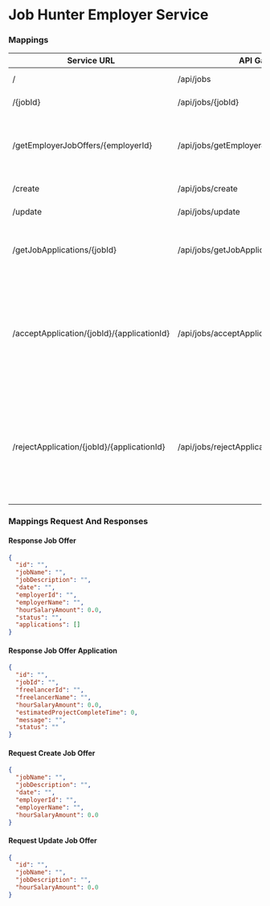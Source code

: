# Job Hunter Employer Service

### Mappings

| Service URL | API Gateway URL | Method | Description |
| ------ | ------ | ------ | ------ |
| / | /api/jobs | GET | Get All Job Offers |
| /{jobId} | /api/jobs/{jobId} | GET | Get the Job Offer by Id |
| /getEmployerJobOffers/{employerId} | /api/jobs/getEmployerJobOffers/{employerId} | GET | Get all Job Offers made by the Employer with the id of "employerId" |
| /create | /api/jobs/create | POST | Create a new Job Offer |
| /update | /api/jobs/update | POST | Update a Job Offer |
| /getJobApplications/{jobId} | /api/jobs/getJobApplications/{jobId} | GET | Get All the Job Applications of the Job Offer with the id of "jobId" |
| /acceptApplication/{jobId}/{applicationId} | /api/jobs/acceptApplication/{jobId}/{applicationId} | POST | Application Status Will be changed to "ACCEPTED" for the Application with the id "applicationId" for the Job Offer with the id "jobId" |
| /rejectApplication/{jobId}/{applicationId} | /api/jobs/rejectApplication/{jobId}/{applicationId} | POST | Application Status Will be changed to "REJECTED" for the Application with the id "applicationId" for the Job Offer with the id "jobId" |

### Mappings Request And Responses

#### Response Job Offer

```json
{
  "id": "",
  "jobName": "",
  "jobDescription": "",
  "date": "",
  "employerId": "",
  "employerName": "",
  "hourSalaryAmount": 0.0,
  "status": "",
  "applications": []
}
```

#### Response Job Offer Application

```json
{
  "id": "",
  "jobId": "",
  "freelancerId": "",
  "freelancerName": "",
  "hourSalaryAmount": 0.0,
  "estimatedProjectCompleteTime": 0,
  "message": "",
  "status": ""
}
```

#### Request Create Job Offer

```json
{
  "jobName": "",
  "jobDescription": "",
  "date": "",
  "employerId": "",
  "employerName": "",
  "hourSalaryAmount": 0.0
}
```

#### Request Update Job Offer

```json
{
  "id": "",
  "jobName": "",
  "jobDescription": "",
  "hourSalaryAmount": 0.0
}
```


